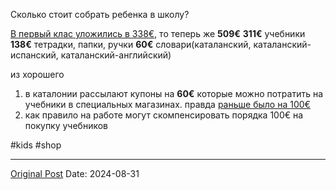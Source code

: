 Сколько стоит собрать ребенка в школу?

[В первый клас уложились в 338€](513.md), то теперь же **509€**
**311€** учебники
**138€** тетрадки, папки, ручки
**60€** словари(каталанский, каталанский-испанский, каталанский-английский)

из хорошего
1. в каталонии рассылают купоны на **60€** которые можно потратить на учебники в специальных магазинах. правда [раньше было на 100€](1359.md)
2. как правило на работе могут скомпенсировать порядка 100€ на покупку учебников

#kids #shop

---
[Original Post](https://t.me/lev2tarragona/2543)
Date: 2024-08-31
